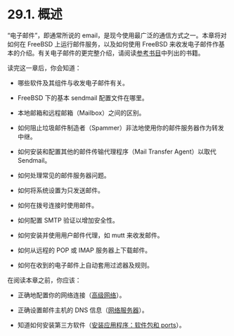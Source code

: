 # 29.1. 概述

“电子邮件”，即通常所说的 email，是现今使用最广泛的通信方式之一。本章将对如何在 FreeBSD 上运行邮件服务，以及如何使用 FreeBSD 来收发电子邮件作基本的介绍。有关电子邮件的更完整介绍，请阅读[参考书目](https://docs.freebsd.org/en/books/handbook/bibliography/index.html#bibliography)中列出的书籍。

读完这一章后，你会知道：

- 哪些软件及其组件与收发电子邮件有关。

- FreeBSD 下的基本 sendmail 配置文件在哪里。

- 本地邮箱和远程邮箱（Mailbox）之间的区别。

- 如何阻止垃圾邮件制造者（Spammer）非法地使用你的邮件服务器作为转发中继。

- 如何安装和配置其他的邮件传输代理程序（Mail Transfer Agent）以取代 Sendmail。

- 如何处理常见的邮件服务器问题。

- 如何将系统设置为只发送邮件。

- 如何在拨号连接时使用邮件。

- 如何配置 SMTP 验证以增加安全性。

- 如何安装并使用用户邮件代理，如 mutt 来收发邮件。

- 如何从远程的 POP 或 IMAP 服务器上下载邮件。

- 如何在收到的电子邮件上自动套用过滤器及规则。

在阅读本章之前，你应该：

- 正确地配置你的网络连接（[高级网络](https://docs.freebsd.org/en/books/handbook/advanced-networking/index.html#advanced-networking)）。

- 正确设置邮件主机的 DNS 信息（[网络服务器](https://docs.freebsd.org/en/books/handbook/network-servers/index.html#network-servers)）。

- 知道如何安装第三方软件（[安装应用程序：软件包和 ports](https://docs.freebsd.org/en/books/handbook/ports/index.html#ports)）。
